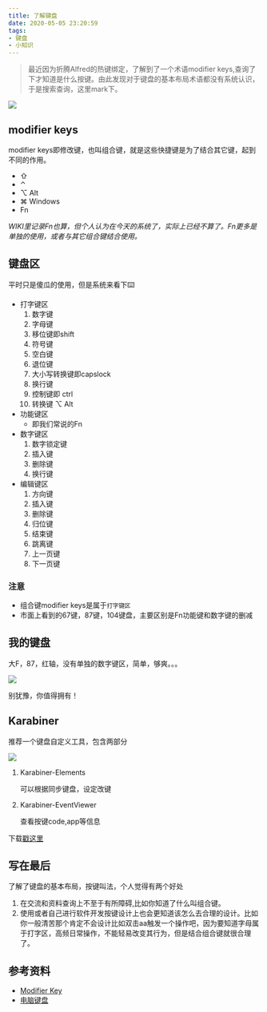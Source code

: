 ```yaml
---
title: 了解键盘
date: 2020-05-05 23:20:59
tags:
- 键盘
- 小知识
---
```

> 最近因为折腾Alfred的热键绑定，了解到了一个术语modifier keys,查询了下才知道是什么按键。由此发现对于键盘的基本布局术语都没有系统认识，于是搜索查询，这里mark下。


![](http://static.1991421.cn/2020/2020-05-05-232932.jpeg)

## modifier keys

modifier keys即修改键，也叫组合键，就是这些快捷键是为了结合其它键，起到不同的作用。

- ⇧
- ⌃
- ⌥ Alt
- ⌘ Windows
- Fn

_WIKI里记录Fn也算，但个人认为在今天的系统了，实际上已经不算了。Fn更多是单独的使用，或者与其它组合键结合使用。_

## 键盘区
平时只是傻瓜的使用，但是系统来看下⌨️

- 打字键区
	1. 数字键
	2. 字母键
	1. 移位键即shift
	1. 符号键
	1. 空白键
	1. 退位键
	1. 大小写转换键即capslock
	1. 换行键
	1. 控制键即 ctrl
	1. 转换键 ⌥ Alt
- 功能键区
	- 即我们常说的Fn
- 数字键区
	1. 数字锁定键
	2. 插入键
	1. 删除键
	1. 换行键
- 编辑键区
	1. 方向键
	2. 插入键
	1. 删除键
	1. 归位键
	1. 结束键
	1. 跳离键
	1. 上一页键
	1. 下一页键


### 注意

- 组合键modifier keys是属于`打字键区`
- 市面上看到的67键，87键，104键盘，主要区别是Fn功能键和数字键的删减


## 我的键盘

大F，87，红轴，没有单独的数字键区，简单，够爽。。。

![](http://static.1991421.cn/2020/2020-05-05-235739.jpeg)


别犹豫，你值得拥有！


## Karabiner

推荐一个键盘自定义工具，包含两部分

![](http://static.1991421.cn/2020/2020-05-06-131823.jpeg)


1. Karabiner-Elements
	
	可以根据同步键盘，设定改键
	
2. Karabiner-EventViewer

	查看按键code,app等信息
	
下载[戳这里](https://github.com/tekezo/Karabiner)
	


## 写在最后
了解了键盘的基本布局，按键叫法，个人觉得有两个好处

1. 在交流和资料查询上不至于有所障碍,比如你知道了什么叫组合键。
2.  使用或者自己进行软件开发按键设计上也会更知道该怎么去合理的设计。比如你一般清苦那个肯定不会设计比如双击aa触发一个操作吧，因为要知道字母属于打字区，高频日常操作，不能轻易改变其行为，但是结合组合键就很合理了。

## 参考资料
- [Modifier Key](https://en.wikipedia.org/wiki/Modifier_key)
- [电脑键盘](https://zh.wikipedia.org/wiki/%E7%94%B5%E8%84%91%E9%94%AE%E7%9B%98)
